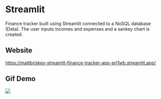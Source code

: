 # Streamlit

Finance tracker built using Streamlit connected to a NoSQL database (Deta).  The user inputs incomes and expenses and a sankey chart is created.

Website
---
https://mattbriskey-streamlit-finance-tracker-app-prl1wb.streamlit.app/


Gif Demo
---
![](https://github.com/MattBriskey/Streamlit_finance_tracker/blob/main/Demo.gif)
